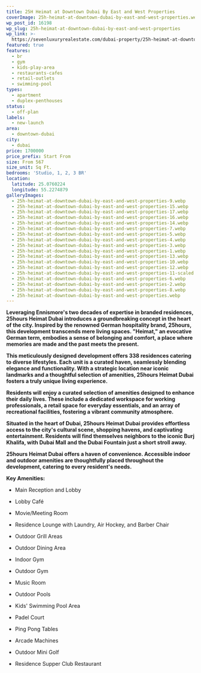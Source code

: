 ```yaml
---
title: 25H Heimat at Downtown Dubai By East and West Properties
coverImage: 25h-heimat-at-downtown-dubai-by-east-and-west-properties.webp
wp_post_id: 16198
wp_slug: 25h-heimat-at-downtown-dubai-by-east-and-west-properties
wp_link: >-
  https://sevenluxuryrealestate.com/dubai-property/25h-heimat-at-downtown-dubai-by-east-and-west-properties/
featured: true
features:
  - br
  - gym
  - kids-play-area
  - restaurants-cafes
  - retail-outlets
  - swimming-pool
types:
  - apartment
  - duplex-penthouses
status:
  - off-plan
labels:
  - new-launch
area:
  - downtown-dubai
city:
  - dubai
price: 1700000
price_prefix: Start From
size: From 567
size_unit: Sq Ft.
bedrooms: 'Studio, 1, 2, 3 BR'
location:
  latitude: 25.0760224
  longitude: 55.2274879
galleryImages:
  - 25h-heimat-at-downtown-dubai-by-east-and-west-properties-9.webp
  - 25h-heimat-at-downtown-dubai-by-east-and-west-properties-15.webp
  - 25h-heimat-at-downtown-dubai-by-east-and-west-properties-17.webp
  - 25h-heimat-at-downtown-dubai-by-east-and-west-properties-16.webp
  - 25h-heimat-at-downtown-dubai-by-east-and-west-properties-14.webp
  - 25h-heimat-at-downtown-dubai-by-east-and-west-properties-7.webp
  - 25h-heimat-at-downtown-dubai-by-east-and-west-properties-5.webp
  - 25h-heimat-at-downtown-dubai-by-east-and-west-properties-4.webp
  - 25h-heimat-at-downtown-dubai-by-east-and-west-properties-3.webp
  - 25h-heimat-at-downtown-dubai-by-east-and-west-properties-1.webp
  - 25h-heimat-at-downtown-dubai-by-east-and-west-properties-13.webp
  - 25h-heimat-at-downtown-dubai-by-east-and-west-properties-10.webp
  - 25h-heimat-at-downtown-dubai-by-east-and-west-properties-12.webp
  - 25h-heimat-at-downtown-dubai-by-east-and-west-properties-11-scaled.webp
  - 25h-heimat-at-downtown-dubai-by-east-and-west-properties-6.webp
  - 25h-heimat-at-downtown-dubai-by-east-and-west-properties-2.webp
  - 25h-heimat-at-downtown-dubai-by-east-and-west-properties-8.webp
  - 25h-heimat-at-downtown-dubai-by-east-and-west-properties.webp
---
```


**Leveraging Ennismore's two decades of expertise in branded residences, 25hours Heimat Dubai introduces a groundbreaking concept in the heart of the city. Inspired by the renowned German hospitality brand, 25hours, this development transcends mere living spaces. "Heimat," an evocative German term, embodies a sense of belonging and comfort, a place where memories are made and the past meets the present.**

**This meticulously designed development offers 338 residences catering to diverse lifestyles. Each unit is a curated haven, seamlessly blending elegance and functionality. With a strategic location near iconic landmarks and a thoughtful selection of amenities, 25hours Heimat Dubai fosters a truly unique living experience.**

**Residents will enjoy a curated selection of amenities designed to enhance their daily lives. These include a dedicated workspace for working professionals, a retail space for everyday essentials, and an array of recreational facilities, fostering a vibrant community atmosphere.**

**Situated in the heart of Dubai, 25hours Heimat Dubai provides effortless access to the city's cultural scene, shopping havens, and captivating entertainment. Residents will find themselves neighbors to the iconic Burj Khalifa, with Dubai Mall and the Dubai Fountain just a short stroll away.**

**25hours Heimat Dubai offers a haven of convenience. Accessible indoor and outdoor amenities are thoughtfully placed throughout the development, catering to every resident's needs.**

**Key Amenities:**

- Main Reception and Lobby

- Lobby Café

- Movie/Meeting Room

- Residence Lounge with Laundry, Air Hockey, and Barber Chair

- Outdoor Grill Areas

- Outdoor Dining Area

- Indoor Gym

- Outdoor Gym

- Music Room

- Outdoor Pools

- Kids' Swimming Pool Area

- Padel Court

- Ping Pong Tables

- Arcade Machines

- Outdoor Mini Golf

- Residence Supper Club Restaurant
